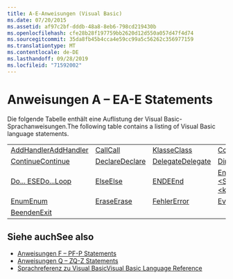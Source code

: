 ```yaml
---
title: A-E-Anweisungen (Visual Basic)
ms.date: 07/20/2015
ms.assetid: af97c2bf-dddb-48a8-8eb6-798cd219430b
ms.openlocfilehash: cfe28b28f197759bb2620d12d550a057d47f4d74
ms.sourcegitcommit: 35da8fb45b4cca4e59cc99a5c56262c356977159
ms.translationtype: MT
ms.contentlocale: de-DE
ms.lasthandoff: 09/28/2019
ms.locfileid: "71592002"
---
```

# <a name="a-e-statements"></a><span data-ttu-id="0edea-102">Anweisungen A – E</span><span class="sxs-lookup"><span data-stu-id="0edea-102">A-E Statements</span></span>
<span data-ttu-id="0edea-103">Die folgende Tabelle enthält eine Auflistung der Visual Basic-Sprachanweisungen.</span><span class="sxs-lookup"><span data-stu-id="0edea-103">The following table contains a listing of Visual Basic language statements.</span></span>  
  
|||||  
|---|---|---|---|  
|[<span data-ttu-id="0edea-104">AddHandler</span><span class="sxs-lookup"><span data-stu-id="0edea-104">AddHandler</span></span>](addhandler-statement.md)|[<span data-ttu-id="0edea-105">Call</span><span class="sxs-lookup"><span data-stu-id="0edea-105">Call</span></span>](call-statement.md)|[<span data-ttu-id="0edea-106">Klasse</span><span class="sxs-lookup"><span data-stu-id="0edea-106">Class</span></span>](class-statement.md)|[<span data-ttu-id="0edea-107">Const</span><span class="sxs-lookup"><span data-stu-id="0edea-107">Const</span></span>](const-statement.md)|  
|[<span data-ttu-id="0edea-108">Continue</span><span class="sxs-lookup"><span data-stu-id="0edea-108">Continue</span></span>](continue-statement.md)|[<span data-ttu-id="0edea-109">Declare</span><span class="sxs-lookup"><span data-stu-id="0edea-109">Declare</span></span>](declare-statement.md)|[<span data-ttu-id="0edea-110">Delegate</span><span class="sxs-lookup"><span data-stu-id="0edea-110">Delegate</span></span>](delegate-statement.md)|[<span data-ttu-id="0edea-111">Dim</span><span class="sxs-lookup"><span data-stu-id="0edea-111">Dim</span></span>](dim-statement.md)|  
|[<span data-ttu-id="0edea-112">Do... ESE</span><span class="sxs-lookup"><span data-stu-id="0edea-112">Do...Loop</span></span>](do-loop-statement.md)|[<span data-ttu-id="0edea-113">Else</span><span class="sxs-lookup"><span data-stu-id="0edea-113">Else</span></span>](else-statement.md)|[<span data-ttu-id="0edea-114">ENDE</span><span class="sxs-lookup"><span data-stu-id="0edea-114">End</span></span>](end-statement.md)|[<span data-ttu-id="0edea-115">End \<Schlüsselwort></span><span class="sxs-lookup"><span data-stu-id="0edea-115">End \<keyword></span></span>](end-keyword-statement.md)|  
|[<span data-ttu-id="0edea-116">Enum</span><span class="sxs-lookup"><span data-stu-id="0edea-116">Enum</span></span>](enum-statement.md)|[<span data-ttu-id="0edea-117">Erase</span><span class="sxs-lookup"><span data-stu-id="0edea-117">Erase</span></span>](erase-statement.md)|[<span data-ttu-id="0edea-118">Fehler</span><span class="sxs-lookup"><span data-stu-id="0edea-118">Error</span></span>](error-statement.md)|[<span data-ttu-id="0edea-119">Event</span><span class="sxs-lookup"><span data-stu-id="0edea-119">Event</span></span>](event-statement.md)|  
|[<span data-ttu-id="0edea-120">Beenden</span><span class="sxs-lookup"><span data-stu-id="0edea-120">Exit</span></span>](exit-statement.md)||||  
  
## <a name="see-also"></a><span data-ttu-id="0edea-121">Siehe auch</span><span class="sxs-lookup"><span data-stu-id="0edea-121">See also</span></span>

- [<span data-ttu-id="0edea-122">Anweisungen F – P</span><span class="sxs-lookup"><span data-stu-id="0edea-122">F-P Statements</span></span>](f-p-statements.md)
- [<span data-ttu-id="0edea-123">Anweisungen Q – Z</span><span class="sxs-lookup"><span data-stu-id="0edea-123">Q-Z Statements</span></span>](q-z-statements.md)
- [<span data-ttu-id="0edea-124">Sprachreferenz zu Visual Basic</span><span class="sxs-lookup"><span data-stu-id="0edea-124">Visual Basic Language Reference</span></span>](../index.md)
